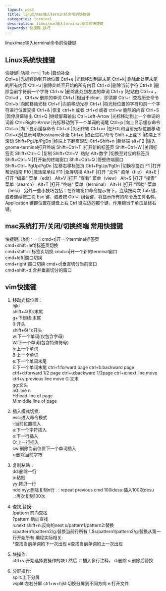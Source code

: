 ```yaml
---
 layout: post
 title: linux/mac输入terminal命令的快捷键
 categories: terminal
 description: linux/mac输入terminal命令的快捷键
 keywords: 快捷键 技巧
---
```


linux/mac输入terminal命令的快捷键

## Linux系统快捷键
快捷键| 功能
:---:|
Tab |自动补全   
Ctrl+a |光标移动到开始位置
Ctrl+e |光标移动到最末尾
Ctrl+k| 删除此处至末尾的所有内容
Ctrl+u |删除此处至开始的所有内容
Ctrl+d |删除当前字符
Ctrl+h |删除当前字符前一个字符
Ctrl+w |删除此处到左边的单词
Ctrl+y |粘贴由 Ctrl+u ， Ctrl+d ， Ctrl+w 删除的单词
Ctrl+l |相当于clear，即清屏
Ctrl+r |查找历史命令
Ctrl+b |向回移动光标
Ctrl+f |向前移动光标
Ctrl+t |将光标位置的字符和前一个字符进行位置交换
Ctrl+& |恢复 ctrl+h 或者 ctrl+d 或者 ctrl+w 删除的内容
Ctrl+S |暂停屏幕输出
Ctrl+Q |继续屏幕输出
Ctrl+Left-Arrow |光标移动到上一个单词的词首
Ctrl+Right-Arrow |光标移动到下一个单词的词尾
Ctrl+p |向上显示缓存命令
Ctrl+n |向下显示缓存命令
Ctrl+d |关闭终端
Ctrl+xx |在EOL和当前光标位置移动
Ctrl+x@|显示可能hostname补全
Ctrl+c |终止进程/命令
Shift +上或下 |终端上下滚动
Shift+PgUp/PgDn |终端上下翻页滚动
Ctrl+Shift+n |新终端
alt+F2 |输入gnome-terminal打开终端
Shift+Ctrl+T |打开新的标签页
Shift+Ctrl+W |关闭标签页
Shift+Ctrl+C |复制
Shift+Ctrl+V |粘贴
Alt+数字 |切换至对应的标签页
Shift+Ctrl+N |打开新的终端窗口
Shift+Ctrl+Q |管壁终端窗口
Shift+Ctrl+PgUp/PgDn |左移右移标签页
Ctrl+PgUp/PgDn |切换标签页
F1 |打开帮助指南
F10 |激活菜单栏
F11 |全屏切换
Alt+F |打开 “文件” 菜单（file）
Alt+E |打开 “编辑” 菜单（edit）
Alt+V |打开 “查看” 菜单（view）
Alt+S |打开 “搜索” 菜单（search）
Alt+T |打开 “终端” 菜单（terminal）
Alt+H |打开 “帮助” 菜单（help）
另外一些小技巧包括：在终端窗口命令提示符下，连续按两次 Tab 键、或者连续按三次 Esc 键、或者按 Ctrl+I 组合键，将显示所有的命令及工具名称。Application 键即位置在键盘上右 Ctrl 键左边的那个键，作用相当于单击鼠标右键。

## mac系统打开/关闭/切换终端 常用快捷键
快捷键| 功能
:---:|
cmd+t|开一个terminal标签页    
cmd+shift+left|标签页切换     
cmd+shift+r|标签页切换
cmd+n|开一个新的terminal窗口  
cmd+left|窗口切换   
cmd+right|窗口切换
cmd+d|垂直切分当前窗口    
cmd+shift+d|合并垂直切分的窗口

## vim快捷键
1. 移动光标位置：  
    hjkl    
    shift+4($):末尾    
    g+下划线:末尾       
    0:开头   
    shift+6(^):开头            
    w:下一个单词(仅包含字母)     
    W:下一个单词(包含特殊符号)     
    b:上一个单词    
    B:上一个单词  
    e:下一个单词末尾  
    E:下一个单词末尾
    ctrl+f:forward  page    ctrl+b:backward page   ctrl+d:forward 1/2 page    ctrl+u:backward 1/2page    ctrl+e:next line move   ctrl+y:previous line move
    G:文末    
    gg:文头    
    nG:line n   
    H:head line of page   
    M:middle line of page

2. 插入模式切换:  
      esc:进入命令模式      
      i:当前位置插入     
      a:下一个字符插入       
      o:下一行插入      
      O:上一行插入       
      cw:删除当前位置下一个单词插入       
      x:删除当前字符

3. 复制粘贴：  
     dd:删除一行  
     p:粘贴    
     yy:拷贝一行   
     ndd nyy:删除复制n行
     . : repeat previous cmd
     100idesu:插入100次desu  
     . :再次复制100次  

4. 查找,替换:  
     /pattern  前向查找    
     ?pattern 后向查找     
     n:next      shift+n:反向的next
     s/pattern1/pattern2:替换       
     s/pattern1/pattern2/g:替换当前行所有
     1,$s/pattern1/pattern2/g:替换从第一行开始所有
     编程实际相关:  
     \*查找当前单词的下一次出现  #查找当前单词的上一次出现

5. 块操作:  
     ctrl+v:开始选择要操作的块
     I 然后   ＃插入多行注释，
     d:删除   s:删除后替换  

6. 分屏操作:  
      split:上下分屏    
      vsplit:左右分屏
      ctrl+w+hjkl:切换分屏到不同方向
      e:打开文件
